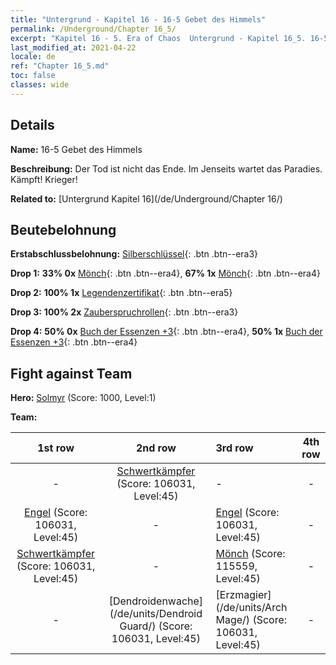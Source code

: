 ```yaml
---
title: "Untergrund - Kapitel 16 - 16-5 Gebet des Himmels"
permalink: /Underground/Chapter 16_5/
excerpt: "Kapitel 16 - 5. Era of Chaos  Untergrund - Kapitel 16_5. 16-5 Gebet des Himmels"
last_modified_at: 2021-04-22
locale: de
ref: "Chapter 16_5.md"
toc: false
classes: wide
---
```


## Details

 **Name:** 16-5 Gebet des Himmels

 **Beschreibung:** Der Tod ist nicht das Ende. Im Jenseits wartet das Paradies. Kämpft! Krieger!

 **Related to:** [Untergrund Kapitel 16](/de/Underground/Chapter 16/)

## Beutebelohnung

 **Erstabschlussbelohnung:** [Silberschlüssel](/ItemsDE/con_693/){: .btn .btn--era3}

 **Drop 1:** **33% 0x** [Mönch](/ItemsDE/unt_194/){: .btn .btn--era4}, **67% 1x** [Mönch](/ItemsDE/unt_194/){: .btn .btn--era4}

 **Drop 2:** **100% 1x** [Legendenzertifikat](/ItemsDE/mat_67/){: .btn .btn--era5}

 **Drop 3:** **100% 2x** [Zauberspruchrollen](/ItemsDE/con_694/){: .btn .btn--era3}

 **Drop 4:** **50% 0x** [Buch der Essenzen +3](/ItemsDE/mat_60/){: .btn .btn--era4}, **50% 1x** [Buch der Essenzen +3](/ItemsDE/mat_60/){: .btn .btn--era4}


## Fight against Team
 **Hero:** [Solmyr](/de/heroes/Solmyr/) (Score: 1000, Level:1)

 **Team:**


  | 1st row | 2nd row | 3rd row | 4th row |
  |:----:|:----:|:----|:----:|
  | - | [Schwertkämpfer](/de/units/Swordsman/) (Score: 106031, Level:45)  | - | - |
  | [Engel](/de/units/Angel/) (Score: 106031, Level:45)  | - | [Engel](/de/units/Angel/) (Score: 106031, Level:45)  | - |
  | [Schwertkämpfer](/de/units/Swordsman/) (Score: 106031, Level:45)  | - | [Mönch](/de/units/Monk/) (Score: 115559, Level:45)  | - |
  | - | [Dendroidenwache](/de/units/Dendroid Guard/) (Score: 106031, Level:45)  | [Erzmagier](/de/units/Arch Mage/) (Score: 106031, Level:45)  | - |


